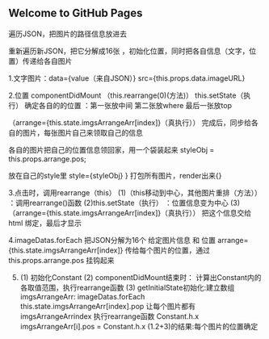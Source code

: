 ## Welcome to GitHub Pages

遍历JSON，把图片的路径信息放进去

重新遍历新JSON，把它分解成16张 ，初始化位置，同时把各自信息（文字，位置）传递给各自图片

1.文字图片：data={value（来自JSON）} src={this.props.data.imageURL}

2.位置 componentDidMount （this.rearrange(0)(方法)） this.setState（执行） 确定各自的的位置 ：第一张放中间 第二张放where 最后一张放top

（arrange={this.state.imgsArrangeArr[index]}（真执行）） 完成后，同步给各自的图片，每张图片自己来领取自己的信息

各自的图片把自己的位置信息领回家，用一个袋装起来 styleObj = this.props.arrange.pos;

放在自己的style里 style={styleObj} } 打包所有图片，render出来{}

3.点击时，调用rearrange（this） (1)（this移动到中心，其他图片重排（方法）） ：调用rearrange()函数 (2)this.setState（执行） ：位置信息变为中心 (3)（arrange={this.state.imgsArrangeArr[index]}（真执行）） 把这个信息交给html 绑定，最后才显示

4.imageDatas.forEach 把JSON分解为16个 给定图片信息 和 位置 arrange={this.state.imgsArrangeArr[index]} 传给每个图片的位置，通过 this.props.arrange.pos 挂钩起来

5. (1) 初始化Constant (2) componentDidMount结束时： 计算出Constant内的各取值范围，执行rearrange函数 (3) getInitialState初始化:建立数组imgsArrangeArr: imageDatas.forEach this.state.imgsArrangeArr[index].pop 让每个图片都有imgsArrangeArrindex 执行rearrange函数 Constant.h.x imgsArrangeArr[i].pos = Constant.h.x (1.2+3)的结果:每个图片的位置确定
